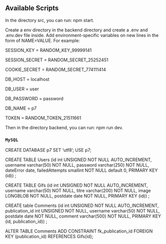 ## Available Scripts

In the directory src, you can run: npm start.

Create a env directory in the backend directory and create a .env and .env.dev file inside.
Add environment-specific variables on new lines in the form of NAME=VALUE. For example:

SESSION_KEY = RANDOM_KEY_99999141

SESSION_SECRET = RANDOM_SECRET_25252451

COOKIE_SECRET = RANDOM_SECRET_774111414

DB_HOST = localhost

DB_USER = user

DB_PASSWORD = password

DB_NAME = p7

TOKEN = RANDOM_TOKEN_21511661

Then in the directory backend, you can run: npm run dev.

### `MySQL`

CREATE DATABASE p7 SET ‘utf8’;
USE p7;

CREATE TABLE Users (id int UNSIGNED NOT NULL AUTO_INCREMENT, username varchar(50) NOT NULL, password varchar(250) NOT NULL, dateError date, failedAttempts smallint NOT NULL default 0, PRIMARY KEY (id)) ;


CREATE TABLE Gifs (id int UNSIGNED NOT NULL AUTO_INCREMENT, username varchar(50) NOT NULL, titre varchar(200) NOT NULL, image LONGBLOB NOT NULL, postdate date NOT NULL, PRIMARY KEY (id)) ;

CREATE table Comments (id int UNSIGNED NOT NULL AUTO_INCREMENT, publication_id int UNSIGNED NOT NULL, username varchar(50) NOT NULL, postdate date NOT NULL, comment varchar(500) NOT NULL, PRIMARY KEY (id, publication_id)) ;

ALTER TABLE Comments ADD CONSTRAINT fk_publication_id FOREIGN KEY (publication_id) REFERENCES Gifs(id);


